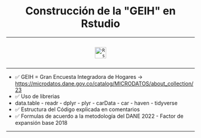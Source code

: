 <p> <h1 align="center"> Construcción de la "GEIH" en Rstudio </h1> </p>

---

<p align="center">
  <code><img height="30" alt="Rstudio" HSPACE="12" VSPACE="12" src="https://raw.githubusercontent.com/TheHakoDrako/thehakodrako.github.io/main/images/Rst.png"></code>
</p>

---

- ✅ GEIH = Gran Encuesta Integradora de Hogares -> https://microdatos.dane.gov.co/catalog/MICRODATOS/about_collection/23
- ✅ Uso de librerias
 - data.table - readr - dplyr - plyr - carData - car - haven - tidyverse
- ✅ Estructura del Código explicada en comentarios
- ✅ Formulas de acuerdo a la metodología del DANE 2022 - Factor de expansión base 2018

---
